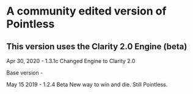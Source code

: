 # A community edited version of Pointless
## This version uses the Clarity 2.0 Engine (beta)

Apr 30, 2020 - 1.3.1c
Changed Engine to Clarity 2.0

Base version - 

May 15 2019 - 1.2.4 Beta
New way to win and die. Still Pointless.
